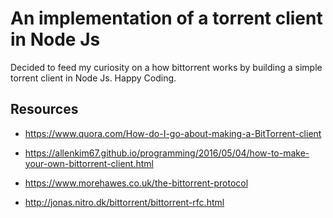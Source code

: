 # An implementation of a torrent client in Node Js #

Decided to feed my curiosity on a how bittorrent works by building a simple torrent client in Node Js.
Happy Coding.


## Resources ##

* https://www.quora.com/How-do-I-go-about-making-a-BitTorrent-client

* https://allenkim67.github.io/programming/2016/05/04/how-to-make-your-own-bittorrent-client.html

* https://www.morehawes.co.uk/the-bittorrent-protocol

* http://jonas.nitro.dk/bittorrent/bittorrent-rfc.html
